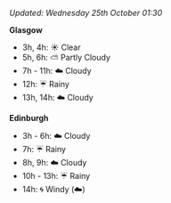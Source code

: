 *Updated: Wednesday 25th October 01:30*

**Glasgow**

* 3h, 4h: :sunny: Clear
* 5h, 6h: :partly_sunny: Partly Cloudy
* 7h - 11h: :cloud: Cloudy
* 12h: :umbrella: Rainy
* 13h, 14h: :cloud: Cloudy

**Edinburgh**

* 3h - 6h: :cloud: Cloudy
* 7h: :umbrella: Rainy
* 8h, 9h: :cloud: Cloudy
* 10h - 13h: :umbrella: Rainy
* 14h: :cyclone: Windy (:cloud:)
